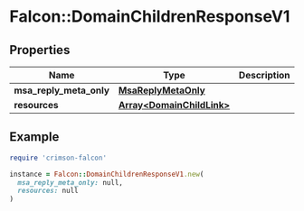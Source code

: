 # Falcon::DomainChildrenResponseV1

## Properties

| Name | Type | Description | Notes |
| ---- | ---- | ----------- | ----- |
| **msa_reply_meta_only** | [**MsaReplyMetaOnly**](MsaReplyMetaOnly.md) |  |  |
| **resources** | [**Array&lt;DomainChildLink&gt;**](DomainChildLink.md) |  |  |

## Example

```ruby
require 'crimson-falcon'

instance = Falcon::DomainChildrenResponseV1.new(
  msa_reply_meta_only: null,
  resources: null
)
```

